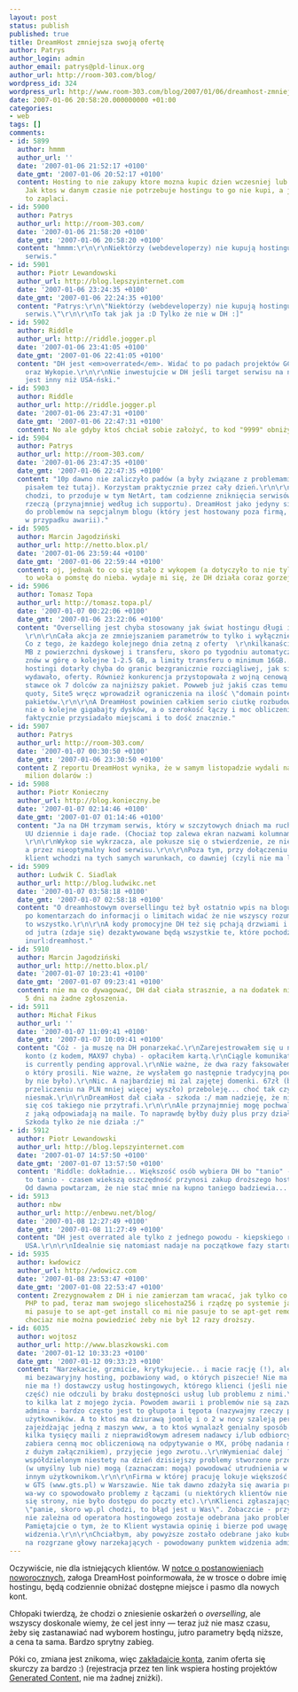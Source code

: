 ```yaml
---
layout: post
status: publish
published: true
title: DreamHost zmniejsza swoją ofertę
author: Patrys
author_login: admin
author_email: patrys@pld-linux.org
author_url: http://room-303.com/blog/
wordpress_id: 324
wordpress_url: http://www.room-303.com/blog/2007/01/06/dreamhost-zmniejsza-swoja-oferte/
date: 2007-01-06 20:58:20.000000000 +01:00
categories:
- web
tags: []
comments:
- id: 5899
  author: hmmm
  author_url: ''
  date: '2007-01-06 21:52:17 +0100'
  date_gmt: '2007-01-06 20:52:17 +0100'
  content: Hosting to nie zakupy ktore mozna kupic dzien wczesniej lub przed samym  obiadem.
    Jak ktos w danym czasie nie potrzebuje hostingu to go nie kupi, a jak ktos potrzebuje
    to zaplaci.
- id: 5900
  author: Patrys
  author_url: http://room-303.com/
  date: '2007-01-06 21:58:20 +0100'
  date_gmt: '2007-01-06 20:58:20 +0100'
  content: "hmmm:\r\n\r\nNiektórzy (webdeveloperzy) nie kupują hostingu pod konkretny
    serwis."
- id: 5901
  author: Piotr Lewandowski
  author_url: http://blog.lepszyinternet.com
  date: '2007-01-06 23:24:35 +0100'
  date_gmt: '2007-01-06 22:24:35 +0100'
  content: "Patrys:\r\n\"Niektórzy (webdeveloperzy) nie kupują hostingu pod konkretny
    serwis.\"\r\n\r\nTo tak jak ja :D Tylko że nie w DH :]"
- id: 5902
  author: Riddle
  author_url: http://riddle.jogger.pl
  date: '2007-01-06 23:41:05 +0100'
  date_gmt: '2007-01-06 22:41:05 +0100'
  content: "DH jest <em>overrated</em>. Widać to po padach projektów GC (10p głównie)
    oraz Wykopie.\r\n\r\nNie inwestujcie w DH jeśli target serwisu na nim stawianego
    jest inny niż USA-ński."
- id: 5903
  author: Riddle
  author_url: http://riddle.jogger.pl
  date: '2007-01-06 23:47:31 +0100'
  date_gmt: '2007-01-06 22:47:31 +0100'
  content: No ale gdyby ktoś chciał sobie założyć, to kod "9999" obniży cenę o 99$.
- id: 5904
  author: Patrys
  author_url: http://room-303.com/
  date: '2007-01-06 23:47:35 +0100'
  date_gmt: '2007-01-06 22:47:35 +0100'
  content: "10p dawno nie zaliczyło padów (a były związane z problemami DH, o których
    pisałem też tutaj). Korzystam praktycznie przez cały dzień.\r\n\r\nJeśli o pady
    chodzi, to przoduje w tym NetArt, tam codzienne zniknięcia serwisów są normalną
    rzeczą (przynajmniej według ich supportu). DreamHost jako jedyny się przyznają
    do problemów na sepcjalnym blogu (który jest hostowany poza firmą, żeby działał
    w przypadku awarii)."
- id: 5905
  author: Marcin Jagodziński
  author_url: http://netto.blox.pl/
  date: '2007-01-06 23:59:44 +0100'
  date_gmt: '2007-01-06 22:59:44 +0100'
  content: oj, jednak to co się stało z wykopem (a dotyczyło to nie tylko wykopu)
    to woła o pomstę do nieba. wydaje mi się, że DH działa coraz gorzej.
- id: 5906
  author: Tomasz Topa
  author_url: http://tomasz.topa.pl/
  date: '2007-01-07 00:22:06 +0100'
  date_gmt: '2007-01-06 23:22:06 +0100'
  content: "Overselling jest chyba stosowany jak świat hostingu długi i szeroki...
    \r\n\r\nCała akcja ze zmniejszaniem parametrów to tylko i wyłącznie \"kłit makekingowy\".
    Co z tego, że każdego kolejnego dnia zetną z oferty  \r\nkilkanaście, no kilkadziesiąt
    MB z powierzchni dyskowej i transferu, skoro po tygodniu automatycznie quota podskoczy
    znów w górę o kolejne 1-2.5 GB, a limity transferu o minimum 16GB...\r\n\r\nAmerykańskie
    hostingi dotarły chyba do granic bezgranicznie rozciągliwej, jak się do tej pory
    wydawało, oferty. Również konkurencja przystopowała z wojną cenową kończąc na
    stawce ok 7 dolców za najniższy pakiet. Powweb już jakiś czas temu przestał rozciągać
    quoty, Site5 wręcz wprowadził ograniczenia na ilość \"domain pointers\" do najtańszych
    pakietów.\r\n\r\nA DreamHost powinien całkiem serio ciutkę rozbudować swoją sieć
    nie o kolejne gigabajty dysków, a o szerokość łączy i moc obliczeniową... Bo ostatnio
    faktycznie przysiadało miejscami i to dość znacznie."
- id: 5907
  author: Patrys
  author_url: http://room-303.com/
  date: '2007-01-07 00:30:50 +0100'
  date_gmt: '2007-01-06 23:30:50 +0100'
  content: Z reportu DreamHost wynika, że w samym listopadzie wydali na sprzęt ponad
    milion dolarów :)
- id: 5908
  author: Piotr Konieczny
  author_url: http://blog.konieczny.be
  date: '2007-01-07 02:14:46 +0100'
  date_gmt: '2007-01-07 01:14:46 +0100'
  content: "Ja na DH trzymam serwis, który w szczytowych dniach ma ruch rzedu 80 tys.
    UU dziennie i daje rade. (Chociaż top zalewa ekran nazwami kolumnami php.cgi ;-).
    \r\n\r\nWykop sie wykrzacza, ale pokusze się o stwierdzenie, ze nie przez DH,
    a przez nieoptymalny kod serwisu.\r\n\r\nPoza tym, przy dołączeniu do DH z kodzikiempromocyjnym,
    klient wchodzi na tych samych warunkach, co dawniej (czyli nie ma limitow)."
- id: 5909
  author: Ludwik C. Siadlak
  author_url: http://blog.ludwikc.net
  date: '2007-01-07 03:58:18 +0100'
  date_gmt: '2007-01-07 02:58:18 +0100'
  content: "O dreamhostowym oversellingu też był ostatnio wpis na blogu, a jednak
    po komentarzach do informacji o limitach widać że nie wszyscy rozumieją po co
    to wszystko.\r\n\r\nA kody promocyjne DH też się pchają drzwiami i Oknami, dlatego
    od jutra (zdaje się) dezaktywowane będą wszystkie te, które pochodzą z domen zawierajcyh
    inurl:dreamhost."
- id: 5910
  author: Marcin Jagodziński
  author_url: http://netto.blox.pl/
  date: '2007-01-07 10:23:41 +0100'
  date_gmt: '2007-01-07 09:23:41 +0100'
  content: nie ma co dywagować, DH dał ciała strasznie, a na dodatek nie odpowiadał
    5 dni na żadne zgłoszenia.
- id: 5911
  author: Michał Fikus
  author_url: ''
  date: '2007-01-07 11:09:41 +0100'
  date_gmt: '2007-01-07 10:09:41 +0100'
  content: "Cóż - ja muszę na DH ponarzekać.\r\nZarejestrowałem się u nic, wykupiłem
    konto (z kodem, MAX97 chyba) - opłaciłem kartą.\r\nCiągle komunikat: This account
    is currently pending approval.\r\nNie ważne, że dwa razy faksowałem do nich formularz
    o który prosili. Nie ważne, że wysłałem go następnie tradycyjną pocztą (priorytet,
    by nie było).\r\nNic. A najbardziej mi żal zajętej domenki. 67zł (bo tyle to w
    przeliczeniu na PLN mniej więcej wyszło) przeboleję... choć tak czy siak pozostaje
    niesmak.\r\n\r\nDreamHost dał ciała - szkoda :/ mam nadzieję, że nikomu innemu
    się coś takiego nie przytrafi.\r\n\r\nAle przynajmniej mogę pochwalić szybkość
    z jaką odpowiadają na maile. To naprawdę byłby duży plus przy działającym hostingu.
    Szkoda tylko że nie działa :/"
- id: 5912
  author: Piotr Lewandowski
  author_url: http://blog.lepszyinternet.com
  date: '2007-01-07 14:57:50 +0100'
  date_gmt: '2007-01-07 13:57:50 +0100'
  content: 'Riddle: dokładnie... Większość osób wybiera DH bo "tanio" - wykop.pl pokazał
    to tanio - czasem wiekszą oszczędność przynosi zakup droższego hostingu lokalnego...
    Od dawna powtarzam, że nie stać mnie na kupno taniego badziewia...'
- id: 5913
  author: nbw
  author_url: http://enbewu.net/blog/
  date: '2007-01-08 12:27:49 +0100'
  date_gmt: '2007-01-08 11:27:49 +0100'
  content: "DH jest overrated ale tylko z jednego powodu - kiepskiego routingu do
    USA.\r\n\r\nIdealnie się natomiast nadaje na początkowe fazy startupów."
- id: 5935
  author: kwdowicz
  author_url: http://wdowicz.com
  date: '2007-01-08 23:53:47 +0100'
  date_gmt: '2007-01-08 22:53:47 +0100'
  content: Zrezygnowałem z DH i nie zamierzam tam wracać, jak tylko co innego niż
    PHP to pad, teraz mam swojego slicehosta256 i rządzę po systemie jak król, co
    mi pasuje to se apt-get install co mi nie pasuje to se apt-get remove... Polecam,
    chociaz nie można powiedzieć żeby nie był 12 razy droższy.
- id: 6035
  author: wojtosz
  author_url: http://www.blaszkowski.com
  date: '2007-01-12 10:33:23 +0100'
  date_gmt: '2007-01-12 09:33:23 +0100'
  content: "Narzekacie, grzmicie, krytykujecie.. i macie rację (!), ale: pokażcie
    mi bezawaryjny hosting, pozbawiony wad, o których piszecie! Nie ma (podkreślam:
    nie ma !) dostawczy usług hostingowych, którego klienci (jeśli nie wszyscy to
    część) nie odczuli by braku dostępności usług lub problemu z nimi.\r\n\r\nHosting
    to kilka lat z mojego życia. Powodem awarii i problemów nie są zazwyczaj błędy
    admina - bardzo często jest to głupota i tępota (nazywajmy rzeczy po imieniu !)
    użytkowników. A to ktoś ma dziurawą joomlę i o 2 w nocy szaleją perlowe skrypty
    zajeżdżając jedną z maszyn www, a to ktoś wynalazł genialny sposób aby wypuścić
    kilka tysięcy maili z nieprawidłowym adresem nadawcy i/lub odbiorcy, czym skurecznie
    zabiera cenną moc obliczeniową na odpytywanie o MX, próbę nadania maila (oczywiście
    z dużym załącznikiem), przyjęcie jego zwrotu..\r\nWymieniać dalej ? W hostingu
    współdzielonym niestety na dzień dzisiejszy problemy stworzone przez jednego klienta
    (w umyślny lub nie) mogą (zaznaczam: mogą) powodować utrudnienia w dostawie usług
    innym użytkownikom.\r\n\r\nFirma w której pracuję lokuje większość swoich serwerów
    w GTS (www.gts.pl) w Warszawie. Nie tak dawno zdażyła się awaria prądu w centrum
    wa-wy co spowodowało problemy z łączami (u niektórych klientów nie wyświetlały
    się strony, nie było dostępu do poczty etc).\r\nKlienci zgłaszający problemy twierdzili
    \"panie, skoro wp.pl chodzi, to błąd jest u Was\". Zobaczcie - przyczyna w 100%
    nie zależna od operatora hostingowego zostaje odebrana jako problem tegoż dostawcy.
    Pamiętajcie o tym, że to Klient wystawia opinię i bierze pod uwagę swój punkt
    widzenia.\r\n\r\nChciałbym, aby powyższe zostało odebrane jako kubeł zimnej wody
    na rozgrzane głowy narzekających - powodowany punktem widzenia admina."
---
```

<p>Oczywiście, nie dla istniejących klientów. W <a href="http://blog.dreamhost.com/2007/01/03/new-dream-resolutions">notce o postanowieniach noworocznych</a>, załoga DreamHost poinformowała, że w trosce o dobre imię hostingu, będą codziennie obniżać dostępne miejsce i pasmo dla nowych kont.</p>

<p>Chłopaki twierdzą, że chodzi o zniesienie oskarżeń o <em>overselling</em>, ale wszyscy doskonale wiemy, że cel jest inny — teraz już nie masz czasu, żeby się zastanawiać nad wyborem hostingu, jutro parametry będą niższe, a cena ta sama. Bardzo sprytny zabieg.</p>

<p>Póki co, zmiana jest znikoma, więc <a href="http://www.dreamhost.com/r.cgi?126653">zakładajcie konta</a>, zanim oferta się skurczy za bardzo :) (rejestracja przez ten link wspiera hosting projektów <a href="http://generatedcontent.com/">Generated Content</a>, nie ma żadnej zniżki).</p>
